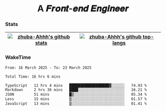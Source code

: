 <h1 align="center">A 𝑭𝒓𝒐𝒏𝒕-𝒆𝒏𝒅 𝑬𝒏𝒈𝒊𝒏𝒆𝒆𝒓</h1>

### Stats

| <a href="https://github.com/zhuba-Ahhh"><img align="center" src="https://github-readme-stats.vercel.app/api?username=zhuba-Ahhh&hide_title=true&hide_border=true&show_icons=trueline_height=21&text_color=000&icon_color=000&bg_color=0,ea6161,ffc64d,fffc4d,52fa5a&theme=graywhite" alt="zhuba-Ahhh's github stats" /> </a> | <a href="https://github.com/zhuba-Ahhh"><img align="center" src="https://github-readme-stats.vercel.app/api/top-langs/?username=zhuba-Ahhh&hide_title=true&hide_border=true&layout=compact&hide_border=true&show_icons=trueline_height=40&text_color=000&icon_color=000&bg_color=0,ea6161,ffc64d,fffc4d,52fa5a&theme=graywhite&langs_count=6" alt="zhuba-Ahhh's github top-langs"/> </a> |
| ------------- | ------------- |

### WakeTime

<!--START_SECTION:waka-->

```txt
From: 16 March 2025 - To: 23 March 2025

Total Time: 16 hrs 6 mins

TypeScript   12 hrs 4 mins   ██████████████████▓░░░░░░   74.93 %
Markdown     2 hrs 36 mins   ████░░░░░░░░░░░░░░░░░░░░░   16.21 %
JSON         51 mins         █▒░░░░░░░░░░░░░░░░░░░░░░░   05.34 %
Less         15 mins         ▒░░░░░░░░░░░░░░░░░░░░░░░░   01.57 %
JavaScript   13 mins         ▒░░░░░░░░░░░░░░░░░░░░░░░░   01.41 %
```

<!--END_SECTION:waka-->
